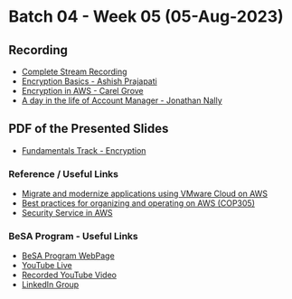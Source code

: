 # Batch 04 - Week 05 (05-Aug-2023)

## Recording 
* [Complete Stream Recording](https://youtube.com/live/lJqfZdg1vdg?feature=share)
* [Encryption Basics - Ashish Prajapati](https://www.youtube.com/watch?v=lJqfZdg1vdg&t=340s)
* [Encryption in AWS - Carel Grove](https://www.youtube.com/watch?v=lJqfZdg1vdg&t=2972s)
* [A day in the life of Account Manager - Jonathan Nally](https://www.youtube.com/watch?v=lJqfZdg1vdg&t=6180s)

## PDF of the Presented Slides
* [Fundamentals Track - Encryption](https://github.com/become-a-solutions-architect/become-a-solutions-architect.github.io/blob/main/resources/assets/B04/W05/Week%2005%20-05-Aug.pdf)

<!---
## Additional Resources 

### Explore
* [Additional learning resources on Analogies Cloud Website](https://analogiescloud.com)
* [AWS Certifications Summary Sheets](https://analogiescloud.com/wallpapers)
  
### Watch

* [AWS re:Invent 2022 - Reliable scalability: How Amazon.com scales in the cloud (ARC206)](https://www.youtube.com/watch?v=QeW9wCB36ck)
* [AWS re:Invent 2022 - Operating highly available Multi-AZ applications (ARC329)](https://www.youtube.com/watch?v=mwUV5skJJ0s)
* [AWS re:Invent 2019: [REPEAT 1] Amazon's approach to high-availability deployment (DOP404-R1)](https://www.youtube.com/watch?v=bCgD2bX1LI4)
* [AWS Summit ANZ 2022 - Build resilient microservices using fault-tolerant patterns (DEV5)](https://www.youtube.com/watch?v=NB3ei9pnHFA)

### Read

* [Reliability Pillar](https://docs.aws.amazon.com/wellarchitected/latest/reliability-pillar/availability.html)
* [World Cup 2022 – Amazon CloudFront retrospective](https://aws.amazon.com/blogs/networking-and-content-delivery/world-cup-2022-amazon-cloudfront-retrospective/)
--->
### Reference / Useful Links
* [Migrate and modernize applications using VMware Cloud on AWS](https://www.youtube.com/watch?v=FQ_u9KsyQyE)
* [Best practices for organizing and operating on AWS (COP305)](https://www.youtube.com/watch?v=Eeyd6BDpucw)
* [Security Service in AWS](https://aws.amazon.com/products/security/)

### BeSA Program - Useful Links

* [BeSA Program WebPage](https://become-a-solutions-architect.github.io/)
* [YouTube Live](https://www.youtube.com/@be-SA/streams)
* [Recorded YouTube Video](https://www.youtube.com/channel/UCWWO3yt3b5R_LrWHReU0b-g)
* [LinkedIn Group](https://www.linkedin.com/groups/9179284/)

